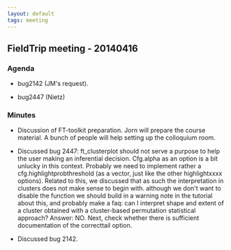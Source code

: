 ```yaml
---
layout: default
tags: meeting
---
```


## FieldTrip meeting - 20140416

### Agenda


*  bug2142 (JM's request).

*  bug2447 (Nietz)

### Minutes


*  Discussion of FT-toolkit preparation. Jorn will prepare the course material. A bunch of people will help setting up the colloquium room.

*  Discussed bug 2447: ft_clusterplot should not serve a purpose to help the user making an inferential decision. Cfg.alpha as an option is a bit unlucky  in this context. Probably we need to implement rather a cfg.highlightprobthreshold (as a vector, just like the other highlightxxxx options). Related to this, we discussed that as such the interpretation in clusters does not make sense to begin with. although we don't want to disable the function we should build in a warning note in the tutorial about this, and probably make a faq: can I interpret shape and extent of a cluster obtained with a cluster-based permutation statistical approach? Answer: NO. Next, check whether there is sufficient documentation of the correcttail option.

*  Discussed bug 2142.
